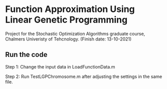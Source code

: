 # Function Approximation Using Linear Genetic Programming
Project for the Stochastic Optimization Algorithms graduate course, Chalmers Univeristy of Tehcnology. (Finish date: 13-10-2021)


## Run the code
Step 1: Change the input data in LoadFunctionData.m

Step 2: Run TestLGPChromosome.m after adjusting the settings in the same file.

